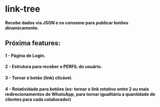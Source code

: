 # link-tree
#### Recebe dados via JSON e os consome para publicar botões dinamicamente.


## Próxima features: 

#### 1 - Página de Login.
#### 2 - Estrutura para receber o PERFIL do usuário.
#### 3 - Tornar o botão (link) clicável.
#### 4 - Rotatividade para botões (ex: tornar o link rotativo entre 2 ou mais redirecionamentos de WhatsApp, para tornar igualitária a quantidade de clientes para cada colaborador)
